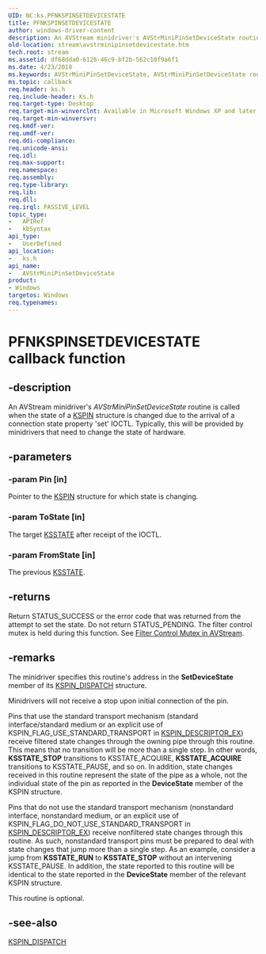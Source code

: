 ```yaml
---
UID: NC:ks.PFNKSPINSETDEVICESTATE
title: PFNKSPINSETDEVICESTATE
author: windows-driver-content
description: An AVStream minidriver's AVStrMiniPinSetDeviceState routine is called when the state of a KSPIN structure is changed due to the arrival of a connection state property 'set' IOCTL.
old-location: stream\avstrminipinsetdevicestate.htm
tech.root: stream
ms.assetid: df68dda0-6128-46c9-bf2b-562c10f9a6f1
ms.date: 4/23/2018
ms.keywords: AVStrMiniPinSetDeviceState, AVStrMiniPinSetDeviceState routine [Streaming Media Devices], PFNKSPINSETDEVICESTATE, avstclbk_5a0f9097-33fb-4047-a361-bf14ac834cc3.xml, ks/AVStrMiniPinSetDeviceState, stream.avstrminipinsetdevicestate
ms.topic: callback
req.header: ks.h
req.include-header: Ks.h
req.target-type: Desktop
req.target-min-winverclnt: Available in Microsoft Windows XP and later operating systems and DirectX 8.0 and later DirectX versions.
req.target-min-winversvr: 
req.kmdf-ver: 
req.umdf-ver: 
req.ddi-compliance: 
req.unicode-ansi: 
req.idl: 
req.max-support: 
req.namespace: 
req.assembly: 
req.type-library: 
req.lib: 
req.dll: 
req.irql: PASSIVE_LEVEL
topic_type:
-	APIRef
-	kbSyntax
api_type:
-	UserDefined
api_location:
-	ks.h
api_name:
-	AVStrMiniPinSetDeviceState
product:
- Windows
targetos: Windows
req.typenames: 
---
```


# PFNKSPINSETDEVICESTATE callback function


## -description


An AVStream minidriver's <i>AVStrMiniPinSetDeviceState</i> routine is called when the state of a <a href="https://msdn.microsoft.com/library/windows/hardware/ff563483">KSPIN</a> structure is changed due to the arrival of a connection state property 'set' IOCTL.  Typically, this will be provided by minidrivers that need to change the state of hardware.


## -parameters




### -param Pin [in]

Pointer to the <a href="https://msdn.microsoft.com/library/windows/hardware/ff563483">KSPIN</a> structure for which state is changing.


### -param ToState [in]

The target <a href="https://msdn.microsoft.com/library/windows/hardware/ff566856">KSSTATE</a> after receipt of the IOCTL.


### -param FromState [in]

The previous <a href="https://msdn.microsoft.com/library/windows/hardware/ff566856">KSSTATE</a>.


## -returns



Return STATUS_SUCCESS or the error code that was returned from the attempt to set the state. Do not return STATUS_PENDING. The filter control mutex is held during this function. See <a href="https://msdn.microsoft.com/402795a0-e567-4e7e-a7d8-b2ce29ffb8fd">Filter Control Mutex in AVStream</a>.




## -remarks



The minidriver specifies this routine's address in the <b>SetDeviceState</b> member of its <a href="https://msdn.microsoft.com/library/windows/hardware/ff563535">KSPIN_DISPATCH</a> structure.

Minidrivers will not receive a stop upon initial connection of the pin.

Pins that use the standard transport mechanism (standard interface/standard medium or an explicit use of KSPIN_FLAG_USE_STANDARD_TRANSPORT in <a href="https://msdn.microsoft.com/library/windows/hardware/ff563534">KSPIN_DESCRIPTOR_EX</a>) receive filtered state changes through the owning pipe through this routine. This means that no transition will be more than a single step. In other words, <b>KSSTATE_STOP</b> transitions to KSSTATE_ACQUIRE, <b>KSSTATE_ACQUIRE</b> transitions to KSSTATE_PAUSE, and so on. In addition, state changes received in this routine represent the state of the pipe as a whole, not the individual state of the pin as reported in the <b>DeviceState</b> member of the KSPIN structure.

Pins that do not use the standard transport mechanism (nonstandard interface, nonstandard medium, or an explicit use of KSPIN_FLAG_DO_NOT_USE_STANDARD_TRANSPORT in <a href="https://msdn.microsoft.com/library/windows/hardware/ff563534">KSPIN_DESCRIPTOR_EX</a>) receive nonfiltered state changes through this routine. As such, nonstandard transport pins must be prepared to deal with state changes that jump more than a single step. As an example, consider a jump from <b>KSSTATE_RUN</b> to <b>KSSTATE_STOP</b> without an intervening KSSTATE_PAUSE. In addition, the state reported to this routine will be identical to the state reported in the <b>DeviceState</b> member of the relevant KSPIN structure.

This routine is optional.




## -see-also




<a href="https://msdn.microsoft.com/library/windows/hardware/ff563535">KSPIN_DISPATCH</a>
 

 

